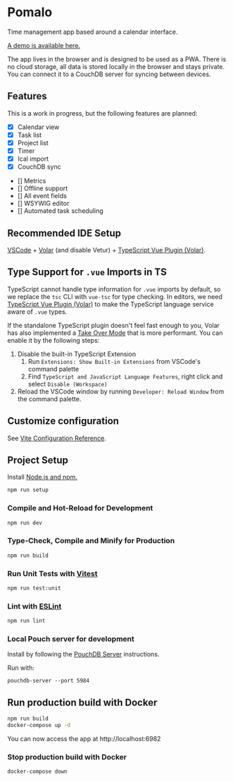 # Pomalo

Time management app based around a calendar interface.

[A demo is available here.](https://pomalo.bluebanana.hr/)

The app lives in the browser and is designed to be used as a PWA. There is no cloud storage, all data is stored locally in the browser and stays private.
You can connect it to a CouchDB server for syncing between devices.

## Features

This is a work in progress, but the following features are planned:

- [x] Calendar view
- [x] Task list
- [x] Project list
- [x] Timer
- [x] Ical import
- [x] CouchDB sync
- [] Metrics
- [] Offline support
- [] All event fields
- [] WSYWIG editor
- [] Automated task scheduling

## Recommended IDE Setup

[VSCode](https://code.visualstudio.com/) + [Volar](https://marketplace.visualstudio.com/items?itemName=Vue.volar) (and disable Vetur) + [TypeScript Vue Plugin (Volar)](https://marketplace.visualstudio.com/items?itemName=Vue.vscode-typescript-vue-plugin).

## Type Support for `.vue` Imports in TS

TypeScript cannot handle type information for `.vue` imports by default, so we replace the `tsc` CLI with `vue-tsc` for type checking. In editors, we need [TypeScript Vue Plugin (Volar)](https://marketplace.visualstudio.com/items?itemName=Vue.vscode-typescript-vue-plugin) to make the TypeScript language service aware of `.vue` types.

If the standalone TypeScript plugin doesn't feel fast enough to you, Volar has also implemented a [Take Over Mode](https://github.com/johnsoncodehk/volar/discussions/471#discussioncomment-1361669) that is more performant. You can enable it by the following steps:

1. Disable the built-in TypeScript Extension
    1) Run `Extensions: Show Built-in Extensions` from VSCode's command palette
    2) Find `TypeScript and JavaScript Language Features`, right click and select `Disable (Workspace)`
2. Reload the VSCode window by running `Developer: Reload Window` from the command palette.

## Customize configuration

See [Vite Configuration Reference](https://vitejs.dev/config/).

## Project Setup

Install [Node.js and npm.](https://docs.npmjs.com/downloading-and-installing-node-js-and-npm)


```sh
npm run setup
```

### Compile and Hot-Reload for Development

```sh
npm run dev
```

### Type-Check, Compile and Minify for Production

```sh
npm run build
```

### Run Unit Tests with [Vitest](https://vitest.dev/)

```sh
npm run test:unit
```

### Lint with [ESLint](https://eslint.org/)

```sh
npm run lint
```

### Local Pouch server for development

Install by following the [PouchDB Server](https://pouchdb.com/guides/setup-couchdb.html) instructions.

Run with:

```pouchdb-server --port 5984```

## Run production build with Docker

```sh
npm run build
docker-compose up -d
```

You can now access the app at http://localhost:6982

### Stop production build with Docker

```sh
docker-compose down
```
